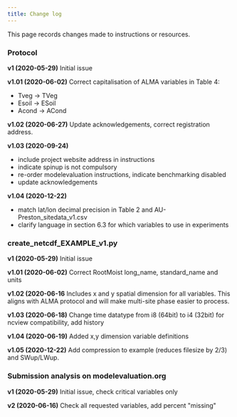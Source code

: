 ```yaml
---
title: Change log
---
```


This page records changes made to instructions or resources.

### Protocol

**v1 (2020-05-29)**
Initial issue

**v1.01 (2020-06-02)**
Correct capitalisation of ALMA variables in Table 4:
- Tveg -> TVeg
- Esoil -> ESoil
- Acond -> ACond

**v1.02 (2020-06-27)**
Update acknowledgements, correct registration address.

**v1.03 (2020-09-24)**
- include project website address in instructions
- indicate spinup is not compulsory
- re-order modelevaluation instructions, indicate benchmarking disabled
- update acknowledgements

**v1.04 (2020-12-22)**
- match lat/lon decimal precision in Table 2 and AU-Preston_sitedata_v1.csv 
- clarify language in section 6.3 for which variables to use in experiments

### create_netcdf_EXAMPLE_v1.py

**v1 (2020-05-29)**
Initial issue

**v1.01 (2020-06-02)**
Correct RootMoist long_name, standard_name and units

**v1.02 (2020-06-16**
Includes x and y spatial dimension for all variables. This aligns with ALMA protocol and will make multi-site phase easier to process.

**v1.03 (2020-06-18)**
Change time datatype from i8 (64bit) to i4 (32bit) for ncview compatibility, add history

**v1.04 (2020-06-19)**
Added x,y dimension variable definitions

**v1.05 (2020-12-22)**
Add compression to example (reduces filesize by 2/3) and SWup/LWup.

### Submission analysis on modelevaluation.org

**v1 (2020-05-29)**
Initial issue, check critical variables only

**v2 (2020-06-16)**
Check all requested variables, add percent "missing"


